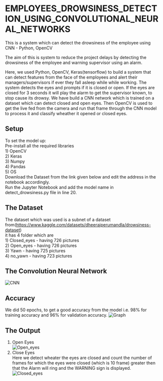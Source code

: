 # EMPLOYEES_DROWSINESS_DETECTION_USING_CONVOLUTIONAL_NEURAL_NETWORKS
This is a system which can detect the drowsiness of the employee using CNN - Python, OpenCV

The aim of this is system to reduce the project delays by detecting the drowsiness of the employee and warning supervisor using an alarm. 

Here, we used Python, OpenCV, Keras(tensorflow) to build a system that can detect features from the face of the employees and alert their managers/supervisors if ever they fall asleep while while working. The system detects the eyes and prompts if it is closed or open. If the eyes are closed for 3 seconds it will play the alarm to get the supervisor known, to stop cause its drowsy. We have build a CNN network which is trained on a dataset which can detect closed and open eyes. Then OpenCV is used to get the live fed from the camera and run that frame through the CNN model to process it and classify wheather it opened or closed eyes.

## Setup
To set the model up:<br />
Pre-install all the required libraries <br />1) OpenCV<br />
                                       2) Keras<br />
                                       3) Numpy<br />
                                       4) Pandas<br />
                                       5) OS<br />
Download the Dataset from the link given below and edit the address in the notebook accordingly.<br />
Run the Jupyter Notebook and add the model name in detect_drowsiness.py file in line 20.<br />

## The Dataset
The dataset which was used is a subnet of a dataset from(https://www.kaggle.com/datasets/dheerajperumandla/drowsiness-dataset)<br />
it has 4 folder which are <br />1) Closed_eyes - having 726 pictures<br />
                          2) Open_eyes - having 726 pictures<br />
                          3) Yawn - having 725 pictures<br />
                          4) no_yawn - having 723 pictures<br />

## The Convolution Neural Network
![CNN]([https://user-images.githubusercontent.com/16632408/159187014-4bc4b70e-98d6-4313-873f-997ded2eff27.png](https://photos.app.goo.gl/GjYj7btgpWSiqRSo6))

## Accuracy 
We did 50 epochs, to get a good accuracy from the model i.e. 98% for training accuracy and 96% for validation accuracy.
![Graph](https://user-images.githubusercontent.com/16632408/159187004-92a72662-ddfe-471d-8bd6-65a3593a70a1.png)

## The Output 
1. Open Eyes<br />
![Open_eyes](https://github.com/BAPANAPALLIBALAKRISHNA/WORKER/blob/main/CLOSEDEYES.jpg)
2. Close Eyes<br />
Here we detect wheater the eyes are closed and count the number of frames for which the eyes were closed (which is 10 frame) greater then that the Alarm will ring and the WARNING sign is displayed.
![Closed_eyes](https://user-images.githubusercontent.com/16632408/159187305-68cbdee3-8325-4216-85e3-7dbb66a429fb.png)


